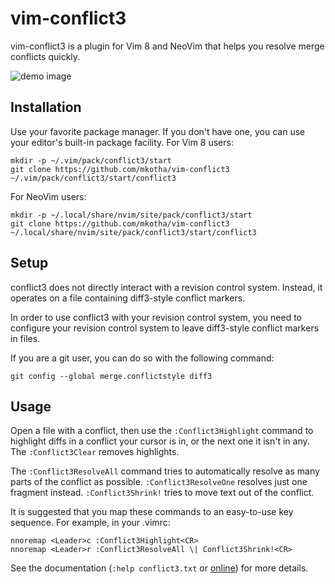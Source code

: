 vim-conflict3
=============

vim-conflict3 is a plugin for Vim 8 and NeoVim that helps you resolve merge
conflicts quickly.

![demo image](https://github.com/mkotha/conflict3/blob/files/demo-1.gif?raw=true)

## Installation

Use your favorite package manager. If you don't have one, you can use your
editor's built-in package facility. For Vim 8 users:

```
mkdir -p ~/.vim/pack/conflict3/start
git clone https://github.com/mkotha/vim-conflict3 ~/.vim/pack/conflict3/start/conflict3
```

For NeoVim users:

```
mkdir -p ~/.local/share/nvim/site/pack/conflict3/start
git clone https://github.com/mkotha/vim-conflict3 ~/.local/share/nvim/site/pack/conflict3/start/conflict3
```

## Setup

conflict3 does not directly interact with a revision control system. Instead,
it operates on a file containing diff3-style conflict markers.

In order to use conflict3 with your revision control system,  you need to
configure your revision control system to leave diff3-style conflict markers in
files.

If you are a git user, you can do so with the following command:

```
git config --global merge.conflictstyle diff3
```

## Usage

Open a file with a conflict, then use the `:Conflict3Highlight` command to
highlight diffs in a conflict your cursor is in, or the next one it isn't in
any. The `:Conflict3Clear` removes highlights.

The `:Conflict3ResolveAll` command tries to automatically resolve as many parts
of the conflict as possible. `:Conflict3ResolveOne` resolves just one fragment
instead. `:Conflict3Shrink!` tries to move text out of the conflict.

It is suggested that you map these commands to an easy-to-use key sequence. For
example, in your .vimrc:

```
nnoremap <Leader>c :Conflict3Highlight<CR>
nnoremap <Leader>r :Conflict3ResolveAll \| Conflict3Shrink!<CR>
```

See the documentation (`:help conflict3.txt` or
[online](https://github.com/mkotha/conflict3/blob/master/doc/conflict3.txt)) for
more details.
